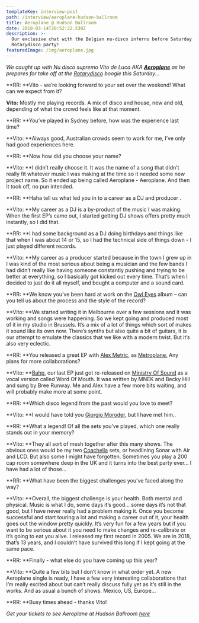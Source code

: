 ```yaml
---
templateKey: interview-post
path: /interview/aeroplane-hudson-ballroom
title: Aeroplane @ Hudson Ballroom
date: 2018-03-14T20:52:22.530Z
description: >-
  Our exclusive chat with the Belgian nu-disco inferno before Saturday’s
  Rotarydisco party! 
featuredImage: /img/aeroplane.jpg
---
```

_We caught up with Nu disco supremo Vito de Luca AKA _[**_Aeroplane_**](https://www.facebook.com/aeroplanemusiclove)_ as he prepares for take off at the _[_Rotarydisco_](https://www.facebook.com/RotarydiscoSydney/)_ boogie this Saturday..._

**RR: **Vito - we’re looking forward to your set over the weekend! What can we expect from it? 

**Vito:** Mostly me playing records. A mix of disco and house, new and old, depending of what the crowd feels like at that moment.

**RR: **You’ve played in Sydney before, how was the experience last time? 

**Vito: **Always good, Australian crowds seem to work for me, I’ve only had good experiences here.

**RR: **Now how did you choose your name? 

**Vito: **I didn’t really choose it. It was the name of a song that didn’t really fit whatever music I was making at the time so it needed some new project name. So it ended up being called Aeroplane - Aeroplane. And then it took off, no pun intended.

**RR: **Haha tell us what led you in to a career as a DJ and producer .

**Vito: **My career as a DJ is a by-product of the music I was making. When the first EP’s came out, I started getting DJ shows offers pretty much instantly, so I did that. 

**RR: **I had some background as a DJ doing birthdays and things like that when I was about 14 or 15, so I had the technical side of things down - I just played different records. 

**Vito: **My career as a producer started because in the town I grew up in I was kind of the most serious about being a musician and the few bands I had didn’t really like having someone constantly pushing and trying to be better at everything, so I basically got kicked out every time. That’s when I decided to just do it all myself, and bought a computer and a sound card.

**RR: **We know you’ve been hard at work on the [Owl Eyes](https://www.facebook.com/ThisIsOwlEyes/) album – can you tell us about the process and the style of the record? 

**Vito: **We started writing it in Melbourne over a few sessions and it was working and songs were happening. So we kept going and produced most of it in my studio in Brussels. It’s a mix of a lot of things which sort of makes it sound like its own now. There’s synths but also quite a bit of guitars, it is our attempt to emulate the classics that we like with a modern twist. But it’s also very eclectic.

**RR: **You released a great EP with [Alex Metric](https://www.facebook.com/alexmetricmusic/), as [Metroplane.](https://www.facebook.com/metroplane/) Any plans for more collaborations? 

**Vito: **[Bahp](https://www.beatport.com/release/bahp/1878841), our last EP just got re-released on [Ministry Of Sound](https://www.facebook.com/ministryofsoundclub/) as a vocal version called Word Of Mouth. It was written by MNEK and Becky Hill and sung by Bree Runway. Me and Alex have a few more bits waiting, and will probably make more at some point.

**RR: **Which disco legend from the past would you love to meet? 

**Vito: **I would have told you [Giorgio Moroder](https://www.facebook.com/GiorgioMoroderOfficial/), but I have met him..

**RR: **What a legend! Of all the sets you’ve played, which one really stands out in your memory? 

**Vito: **They all sort of mesh together after this many shows. The obvious ones would be my two [Coachella](https://www.facebook.com/coachella/) sets, or headlining Sonar with Air and LCD. But also some I might have forgotten. Sometimes you play  a 200 cap room somewhere deep in the UK and it turns into the best party ever… I have had a lot of those…

**RR: **What have been the biggest challenges you’ve faced along the way? 

**Vito: **Overall, the biggest challenge is your health. Both mental and physical. Music is what I do, some days it’s good... some days it’s not that good, but I have never really had a problem making it. Once you become successful and start touring a lot and making a career out of it, your health goes out the window pretty quickly. It’s very fun for a few years but if you want to be serious about it you need to make changes and re-calibrate or it’s going to eat you alive. I released my first record in 2005. We are in 2018, that’s 13 years, and I couldn’t have survived this long if I kept going at the same pace.

**RR: **Finally - what else do you have coming up this year?

**Vito: **Quite a few bits but I don’t know in what order yet. A new Aeroplane single is ready, I have a few very interesting collaborations that I’m really excited about but can’t really discuss fully yet as it’s still in the works. And as usual a bunch of shows. Mexico, US, Europe… 

**RR: **Busy times ahead - thanks Vito!

_Get your tickets to see Aeroplane at Hudson Ballroom [here](https://www.facebook.com/events/528691954197881/)_
